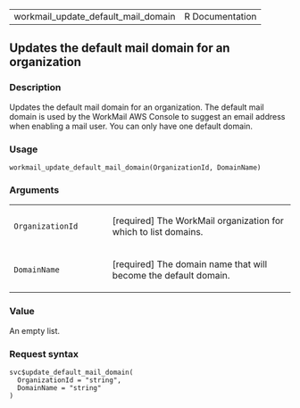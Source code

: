<table style="width: 100%;">
<tbody>
<tr class="odd">
<td>workmail_update_default_mail_domain</td>
<td style="text-align: right;">R Documentation</td>
</tr>
</tbody>
</table>

## Updates the default mail domain for an organization

### Description

Updates the default mail domain for an organization. The default mail
domain is used by the WorkMail AWS Console to suggest an email address
when enabling a mail user. You can only have one default domain.

### Usage

    workmail_update_default_mail_domain(OrganizationId, DomainName)

### Arguments

<table>
<colgroup>
<col style="width: 35%" />
<col style="width: 65%" />
</colgroup>
<tbody>
<tr class="odd">
<td><code
id="workmail_update_default_mail_domain_:_OrganizationId">OrganizationId</code></td>
<td><p>[required] The WorkMail organization for which to list
domains.</p></td>
</tr>
<tr class="even">
<td><code
id="workmail_update_default_mail_domain_:_DomainName">DomainName</code></td>
<td><p>[required] The domain name that will become the default
domain.</p></td>
</tr>
</tbody>
</table>

### Value

An empty list.

### Request syntax

    svc$update_default_mail_domain(
      OrganizationId = "string",
      DomainName = "string"
    )
